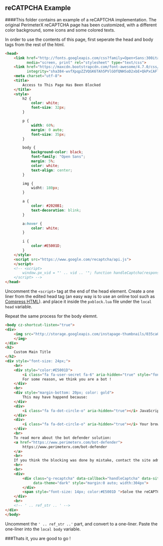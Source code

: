 reCATPCHA Example 
-----------------
####This folder contains an example of a reCAPTCHA implementation. The original PerimeterX reCAPTCHA page has been customized, with a different color background, some icons and some colored texts.

In order to use the contents of this page, first seperate the head and body tags from the rest of the html.

```html
<head>
    <link href="http://fonts.googleapis.com/css?family=Open+Sans:300italic,400italic,600italic,700italic,800italic,400,300,600,700,800"
          media="screen, print" rel="stylesheet" type="text/css">
    <link href="https://maxcdn.bootstrapcdn.com/font-awesome/4.7.0/css/font-awesome.min.css" rel="stylesheet"
          integrity="sha384-wvfXpqpZZVQGK6TAh5PVlGOfQNHSoD2xbE+QkPxCAFlNEevoEH3Sl0sibVcOQVnN" crossorigin="anonymous">
    <meta charset="utf-8">
    <title>
        Access to This Page Has Been Blocked
    </title>
    <style>
        h2 {
            color: white;
            font-size: 32px;
        }

        p {
            width: 60%;
            margin: 0 auto;
            font-size: 35px;
        }

        body {
            background-color: black;
            font-family: "Open Sans";
            margin: 5%;
            color: white;
            text-align: center;
        }

        img {
            widht: 180px;
        }

        a {
            color: #2020B1;
            text-decoration: blink;
        }

        a:hover {
            color: white;
        }

        i {
            color:#E5001D;
        }
    </style>
    <script src="https://www.google.com/recaptcha/api.js">
    </script>
    <!-- <script>
        window.px_vid = "' .. vid .. '"; function handleCaptcha(response) { var name = "_pxCaptcha"; var expiryUtc = new Date( Date.now() + 1000 * 10 ).toUTCString(); var cookieParts = [name, "=", response + ":" + window.px_vid, "; expires=", expiryUtc, "; path=/"]; document.cookie = cookieParts.join(""); location.reload(); }
    </script> -->
</head>

```
Uncomment the `<script>` tag at the end of the head element.
Create a one liner from the edited head tag (an easy way is to use an online tool such as [Compress HTML](http://www.textfixer.com/html/compress-html-compression.php)). and place it inside the `pxblock.lua` file under the `local head` variable.

Repeat the same process for the body elemnt.

```html
<body cz-shortcut-listen="true">
<div>
    <img src="http://storage.googleapis.com/instapage-thumbnails/035ca0ab/e94de863/1460594818-1523851-467x110-perimeterx.png">
    </img>
</div>
<h2>
    Custom Main Title
</h2>
<div style="font-size: 24px;">
    <br>
    <div style="color:#E5001D">
        <i class="fa fa-user-secret fa-6" aria-hidden="true" style="font-size: 130px"></i><br>
        For some reason, we think you are a bot !
    </div>
    <br>
    <div style="margin-bottom: 20px; color: gold">
        This may have happend because:
    </div>
    <div>
        <i class="fa fa-dot-circle-o" aria-hidden="true"></i> JavaScript is disabled or not running properly.
    </div>
    <div>
        <i class="fa fa-dot-circle-o" aria-hidden="true"></i> Your browsing behaviour is not likely to be that of a regular user.
    </div>
    <br>
    To read more about the bot defender solution:
    <a href="https://www.perimeterx.com/bot-defender">
        https://www.perimeterx.com/bot-defender
    </a>
    <br>
    If you think the blocking was done by mistake, contact the site administrator.
    <br>
    <br>
    <div>
        <div class="g-recaptcha" data-callback="handleCaptcha" data-sitekey="6Lcj-R8TAAAAABs3FrRPuQhLMbp5QrHsHufzLf7b"
             data-theme="dark" style="margin:0 auto; width:304px">
        </div>
        <span style="font-size: 14px; color:#E5001D ">Solve the reCAPTCHA above to prove you are not a bot!</span>
    </div>
    <br>
    <!-- ' .. ref_str .. ' -->
</div>
</body>
```

Uncomment the `' .. ref_str ..'` part, and convert to a one-liner.
Paste the one-liner into the `local body` variable.

###Thats it, you are good to go !




